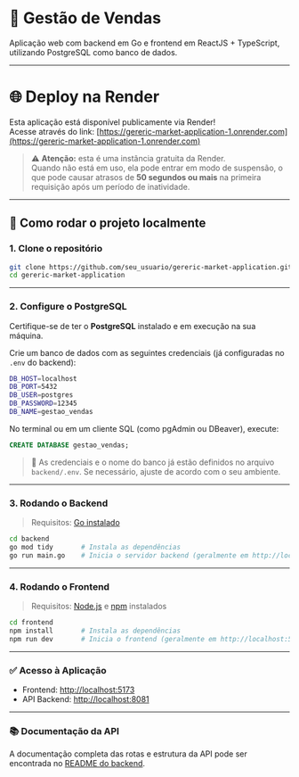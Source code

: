
# 🛒 Gestão de Vendas

Aplicação web com backend em Go e frontend em ReactJS + TypeScript, utilizando PostgreSQL como banco de dados.

---

# 🌐 Deploy na Render

Esta aplicação está disponível publicamente via Render!  
Acesse através do link: [https://gereric-market-application-1.onrender.com](https://gereric-market-application-1.onrender.com)

> ⚠️ **Atenção:** esta é uma instância gratuita da Render.  
> Quando não está em uso, ela pode entrar em modo de suspensão, o que pode causar atrasos de **50 segundos ou mais** na primeira requisição após um período de inatividade.

---

## 🚀 Como rodar o projeto localmente

### 1. Clone o repositório

```bash
git clone https://github.com/seu_usuario/gereric-market-application.git
cd gereric-market-application
````

---

### 2. Configure o PostgreSQL

Certifique-se de ter o **PostgreSQL** instalado e em execução na sua máquina.

Crie um banco de dados com as seguintes credenciais (já configuradas no `.env` do backend):

```bash
DB_HOST=localhost
DB_PORT=5432
DB_USER=postgres
DB_PASSWORD=12345
DB_NAME=gestao_vendas
```

No terminal ou em um cliente SQL (como pgAdmin ou DBeaver), execute:

```sql
CREATE DATABASE gestao_vendas;
```

> 🔐 As credenciais e o nome do banco já estão definidos no arquivo `backend/.env`. Se necessário, ajuste de acordo com o seu ambiente.

---

### 3. Rodando o Backend

> Requisitos: [Go instalado](https://go.dev/dl/)

```bash
cd backend
go mod tidy       # Instala as dependências
go run main.go    # Inicia o servidor backend (geralmente em http://localhost:8080)
```

---

### 4. Rodando o Frontend

> Requisitos: [Node.js](https://nodejs.org/) e [npm](https://www.npmjs.com/) instalados

```bash
cd frontend
npm install       # Instala as dependências
npm run dev       # Inicia o frontend (geralmente em http://localhost:5173)
```

---

### ✅ Acesso à Aplicação

* Frontend: [http://localhost:5173](http://localhost:5173)
* API Backend: [http://localhost:8081](http://localhost:8081)

---

### 📚 Documentação da API

A documentação completa das rotas e estrutura da API pode ser encontrada no [README do backend](./backend/README.md).
